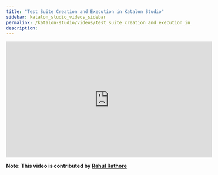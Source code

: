 ```yaml
---
title: "Test Suite Creation and Execution in Katalon Studio"
sidebar: katalon_studio_videos_sidebar
permalink: /katalon-studio/videos/test_suite_creation_and_execution_in_katalon.html   
description: 
---
```

<iframe width="560" height="315" src="https://www.youtube.com/embed/K-wglvBoGNQ" title="YouTube video player" frameborder="0" allow="accelerometer; autoplay; clipboard-write; encrypted-media; gyroscope; picture-in-picture" allowfullscreen></iframe>

**Note: This video is contributed by [Rahul Rathore](https://www.youtube.com/user/fluxay44)**
